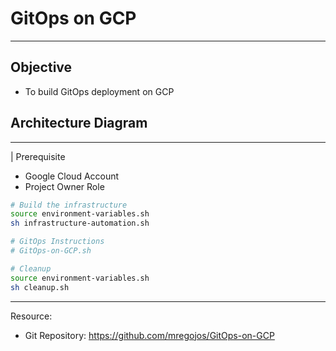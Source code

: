 # GitOps on GCP
---

## Objective
* To build GitOps deployment on GCP 

## Architecture Diagram

---
| Prerequisite
* Google Cloud Account
* Project Owner Role

```sh
# Build the infrastructure
source environment-variables.sh
sh infrastructure-automation.sh

# GitOps Instructions
# GitOps-on-GCP.sh

# Cleanup
source environment-variables.sh
sh cleanup.sh
```
---
Resource:
* Git Repository: https://github.com/mregojos/GitOps-on-GCP